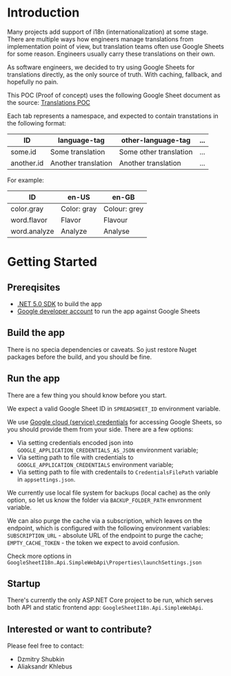 # Introduction 
Many projects add support of i18n (internationalization) at some stage. There are multiple ways how engineers manage translations from implementation point of view, but translation teams often use Google Sheets for some reason. Engineers usually carry these translations on their own.

As software engineers, we decided to try using Google Sheets for translations directly, as the only source of truth. With caching, fallback, and hopefully no pain.

This POC (Proof of concept) uses the following Google Sheet document as the source: [Translations POC](https://docs.google.com/spreadsheets/d/156UC1_Y2mwhGfY7Y-8RDiNM75eavFwzxBFNP9emNTzc/edit)

Each tab represents a namespace, and expected to contain transtations in the following format:

ID | language-tag | other-language-tag | ...
-|-|-|-
some.id | Some translation | Some other translation | ... 
another.id | Another translation | Another translation | ...

For example:

ID | en-US | en-GB
-|-|-
color.gray | Color: gray  | Colour: grey  
word.flavor | Flavor | Flavour
word.analyze | Analyze | Analyse

# Getting Started
## Prereqisites
- [.NET 5.0 SDK](https://dotnet.microsoft.com/download/dotnet/5.0) to build the app
- [Google developer account](https://console.developers.google.com) to run the app against Google Sheets

## Build the app
There is no specia dependencies or caveats. So just restore Nuget packages before the build, and you should be fine.

## Run the app
There are a few thing you should know before you start.

We expect a valid Google Sheet ID in `SPREADSHEET_ID` environment variable.

We use [Google cloud (service) credentials](https://cloud.google.com/docs/authentication/production) for accessing Google Sheets, so you should provide them from your side. There are a few options:
- Via setting credentials encoded json into `GOOGLE_APPLICATION_CREDENTIALS_AS_JSON` environment variable;
- Via setting path to file with credentials to `GOOGLE_APPLICATION_CREDENTIALS` environment variable;
- Via setting path to file with credentails to `CredentialsFilePath` variable in `appsettings.json`.

We currently use local file system for backups (local cache) as the only option, so let us know the folder via `BACKUP_FOLDER_PATH` envronment variable.

We can also purge the cache via a subscription, which leaves on the endpoint, which is configured with the following environment variables:
`SUBSCRIPTION_URL` - absolute URL of the endpoint to purge the cache;
`EMPTY_CACHE_TOKEN` - the token we expect to avoid confusion.

Check more options in `GoogleSheetI18n.Api.SimpleWebApi\Properties\launchSettings.json`

## Startup

There's currently the only ASP.NET Core project to be run, which serves both API and static frontend app: `GoogleSheetI18n.Api.SimpleWebApi`.

## Interested or want to contribute?

Please feel free to contact:
- Dzmitry Shubkin
- Aliaksandr Khlebus